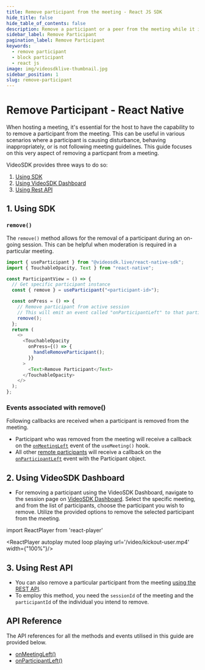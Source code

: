 ```yaml
---
title: Remove participant from the meeting - React JS SDK
hide_title: false
hide_table_of_contents: false
description: Remove a participant or a peer from the meeting while it is still in progress. It helps in meeting moderation.
sidebar_label: Remove Participant
pagination_label: Remove Participant
keywords:
  - remove participant
  - block participant
  - react js
image: img/videosdklive-thumbnail.jpg
sidebar_position: 1
slug: remove-participant  
---
```


# Remove Participant - React Native

When hosting a meeting, it's essential for the host to have the capability to to remove a participant from the meeting. This can be useful in various scenarios where a participant is causing disturbance, behaving inappropriately, or is not following meeting guidelines. This guide focuses on this very aspect of removing a particpant from a meeting.

VideoSDK provides three ways to do so:

1. [Using SDK](#1-using-sdk)
2. [Using VideoSDK Dashboard](#2-using-videosdk-dashboard)
3. [Using Rest API](#3-using-rest-api)

## 1. Using SDK

### `remove()`

The `remove()` method allows for the removal of a participant during an on-going session. This can be helpful when moderation is required in a particular meeting.

```js
import { useParticipant } from "@videosdk.live/react-native-sdk";
import { TouchableOpacity, Text } from "react-native";

const ParticipantView = () => {
  // Get specific participant instance
  const { remove } = useParticipant("<participant-id>");

  const onPress = () => {
    // Remove participant from active session
    // This will emit an event called "onParticipantLeft" to that particular participant
    remove();
  };
  return (
    <>
      <TouchableOpacity
        onPress={() => {
          handleRemoveParticipant();
        }}
      >
        <Text>Remove Participant</Text>
      </TouchableOpacity>
    </>
  );
};
```

### Events associated with remove()

Following callbacks are received when a participant is removed from the meeting.

- Participant who was removed from the meeting will receive a callback on the [`onMeetingLeft`](/react-native/api/sdk-reference/use-meeting/events#onmeetingleft) event of the `useMeeting()` hook.
- All other [remote participants](../concept-and-architecture#2-participant) will receive a callback on the [`onParticipantLeft`](/react-native/api/sdk-reference/use-meeting/events#onparticipantleft) event with the Participant object.

## 2. Using VideoSDK Dashboard

- For removing a participant using the VideoSDK Dashboard, navigate to the session page on [VideoSDK Dashboard](https://app.videosdk.live/meetings/sessions). Select the specific meeting, and from the list of participants, choose the participant you wish to remove. Utilize the provided options to remove the selected participant from the meeting.

import ReactPlayer from 'react-player'

<div style={{textAlign: 'center'}}>

<ReactPlayer autoplay muted loop playing url='/video/kickout-user.mp4' width={"100%"}/>

</div>

## 3. Using Rest API

- You can also remove a particular participant from the meeting [using the REST API](/api-reference/realtime-communication/remove-participant).
- To employ this method, you need the `sessionId` of the meeting and the `participantId` of the individual you intend to remove.

## API Reference

The API references for all the methods and events utilised in this guide are provided below.

- [onMeetingLeft()](/react-native/api/sdk-reference/use-meeting/events#onmeetingleft)
- [onParticipantLeft()](/react-native/api/sdk-reference/use-meeting/events#onparticipantleft)
